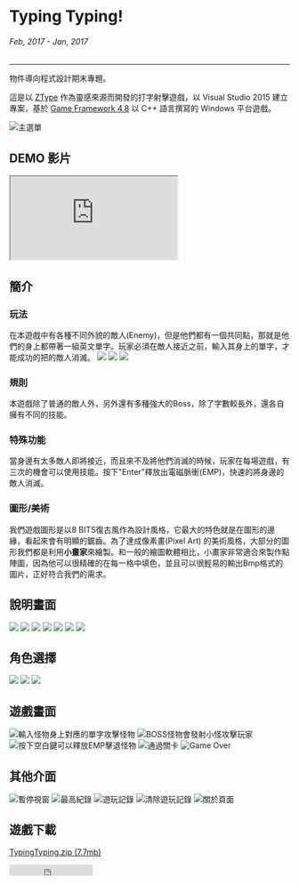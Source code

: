 # Typing Typing!
###### Feb, 2017 - Jan, 2017
---

物件導向程式設計期末專題。

這是以 [ZType](http://zty.pe/) 作為靈感來源而開發的打字射擊遊戲，以 Visual Studio 2015 建立專案，基於 [Game Framework 4.8](http://www.cc.ntut.edu.tw/~wkchen/game/) 以 C++ 語言撰寫的 Windows 平台遊戲。

![主選單](/static/img/typingtyping/menu.png)

## DEMO 影片
<div class="embed-responsive embed-responsive-16by9">
  <iframe class="embed-responsive-item" src="https://www.youtube.com/embed/j8L_ViHDzMY" allowfullscreen></iframe>
</div>

## 簡介
### 玩法
在本遊戲中有各種不同外貌的敵人(Enemy)，但是他們都有一個共同點，那就是他們的身上都帶著一組英文單字。玩家必須在敵人接近之前，輸入其身上的單字，才能成功的把的敵人消滅。
![](/static/img/typingtyping/enemy1.png)
![](/static/img/typingtyping/enemy2.png)
![](/static/img/typingtyping/enemy3.png)

### 規則
本遊戲除了普通的敵人外，另外還有多種強大的Boss，除了字數較長外，還各自擁有不同的技能。
### 特殊功能
當身邊有太多敵人即將接近，而且來不及將他們消滅的時候，玩家在每場遊戲，有三次的機會可以使用技能。按下"Enter"釋放出電磁脈衝(EMP)，快速的將身邊的敵人消滅。
### 圖形/美術
我們遊戲圖形是以8 BITS復古風作為設計風格，它最大的特色就是在圖形的邊緣，看起來會有明顯的鋸齒。為了達成像素畫(Pixel Art) 的美術風格，大部分的圖形我們都是利用**小畫家**來繪製。和一般的繪圖軟體相比，小畫家非常適合來製作點陣圖，因為他可以很精確的在每一格中填色，並且可以很輕易的輸出Bmp格式的圖片，正好符合我們的需求。

## 說明畫面
![](/static/img/typingtyping/instruction1.png)
![](/static/img/typingtyping/instruction2.png)
![](/static/img/typingtyping/instruction3.png)
![](/static/img/typingtyping/instruction4.png)
![](/static/img/typingtyping/instruction5.png)
![](/static/img/typingtyping/instruction6.png)
![](/static/img/typingtyping/instruction7.png)

## 角色選擇
![](/static/img/typingtyping/char1.png)
![](/static/img/typingtyping/char2.png)
![](/static/img/typingtyping/char3.png)

## 遊戲畫面
![輸入怪物身上對應的單字攻擊怪物](/static/img/typingtyping/game1.png)
![BOSS怪物會發射小怪攻擊玩家](/static/img/typingtyping/game2.png)
![按下空白鍵可以釋放EMP擊退怪物](/static/img/typingtyping/game3.png)
![通過關卡](/static/img/typingtyping/game4.png)
![Game Over](/static/img/typingtyping/game5.png)

## 其他介面
![暫停視窗](/static/img/typingtyping/interface1.png)
![最高紀錄](/static/img/typingtyping/interface2.png)
![遊玩記錄](/static/img/typingtyping/interface3.png)
![清除遊玩記錄](/static/img/typingtyping/interface4.png)
![關於頁面](/static/img/typingtyping/interface5.png)

## 遊戲下載
[TypingTyping.zip (7.7mb)](/static/file/TypingTyping.zip)
<iframe src="https://ghbtns.com/github-btn.html?user=ngseke&repo=Typing-Typing&type=star&count=false" frameborder="0" scrolling="0" width="150" height="20" title="Star twbs/bootstrap on GitHub"></iframe>